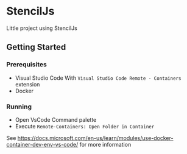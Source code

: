# StencilJs

Little project using StencilJs

## Getting Started

### Prerequisites

- Visual Studio Code With `Visual Studio Code Remote - Containers` extension
- Docker

### Running

- Open VsCode Command palette
- Execute `Remote-Containers: Open Folder in Container`

See https://docs.microsoft.com/en-us/learn/modules/use-docker-container-dev-env-vs-code/ for more information
